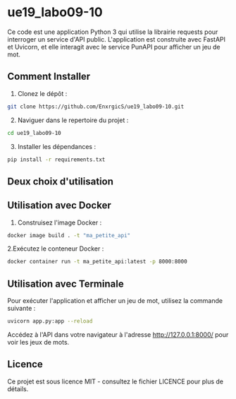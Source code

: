 # ue19_labo09-10

Ce code est une application Python 3 qui utilise la librairie requests pour interroger un service d'API public. L'application est construite avec FastAPI et Uvicorn, et elle interagit avec le service PunAPI pour afficher un jeu de mot.

## Comment Installer

1. Clonez le dépôt :
```bash
git clone https://github.com/EnxrgicS/ue19_labo09-10.git
```

2. Naviguer dans le repertoire du projet :
```bash
cd ue19_labo09-10
```

3. Installer les dépendances :
```bash
pip install -r requirements.txt
```

## Deux choix d'utilisation
## Utilisation avec Docker
1. Construisez l'image Docker :
```bash
docker image build . -t "ma_petite_api"
```

2.Exécutez le conteneur Docker :
```bash
docker container run -t ma_petite_api:latest -p 8000:8000
```

## Utilisation avec Terminale
Pour exécuter l'application et afficher un jeu de mot, utilisez la commande suivante :
```bash
uvicorn app.py:app --reload
```
Accédez à l'API dans votre navigateur à l'adresse http://127.0.0.1:8000/ pour voir les jeux de mots.

## Licence
Ce projet est sous licence MIT - consultez le fichier LICENCE pour plus de détails.
